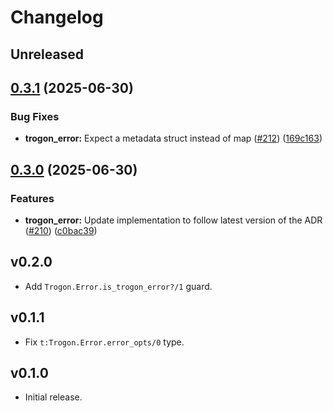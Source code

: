 # Changelog

## Unreleased

## [0.3.1](https://github.com/straw-hat-team/beam-monorepo/compare/trogon_error@v0.3.0...trogon_error@v0.3.1) (2025-06-30)


### Bug Fixes

* **trogon_error:** Expect a metadata struct instead of map ([#212](https://github.com/straw-hat-team/beam-monorepo/issues/212)) ([169c163](https://github.com/straw-hat-team/beam-monorepo/commit/169c163888644ffd783fc0cf99f91c84196286ad))

## [0.3.0](https://github.com/straw-hat-team/beam-monorepo/compare/trogon_error@v0.2.0...trogon_error@v0.3.0) (2025-06-30)


### Features

* **trogon_error:** Update implementation to follow latest version of the ADR ([#210](https://github.com/straw-hat-team/beam-monorepo/issues/210)) ([c0bac39](https://github.com/straw-hat-team/beam-monorepo/commit/c0bac3928c52c5543880101d2c3311b5cc15dce3))

## v0.2.0

- Add `Trogon.Error.is_trogon_error?/1` guard.

## v0.1.1

- Fix `t:Trogon.Error.error_opts/0` type.

## v0.1.0

- Initial release.
